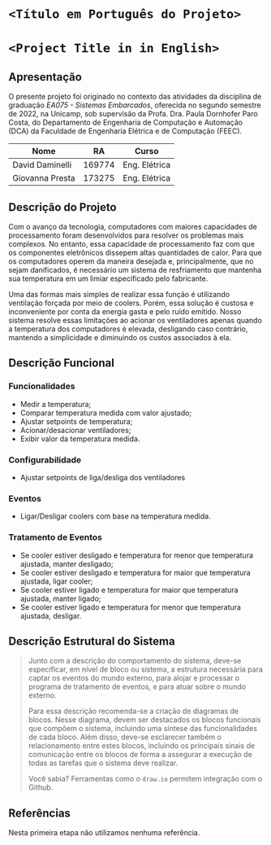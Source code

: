 # `<Título em Português do Projeto>`
# `<Project Title in in English>`

## Apresentação

O presente projeto foi originado no contexto das atividades da disciplina de graduação *EA075 - Sistemas Embarcados*, 
oferecida no segundo semestre de 2022, na Unicamp, sob supervisão da Profa. Dra. Paula Dornhofer Paro Costa, do Departamento de Engenharia de Computação e Automação (DCA) da Faculdade de Engenharia Elétrica e de Computação (FEEC).

|Nome  | RA | Curso|
|--|--|--|
| David Daminelli  | 169774  | Eng. Elétrica|
| Giovanna Presta  | 173275  | Eng. Elétrica|


## Descrição do Projeto 

Com o avanço da tecnologia, computadores com maiores capacidades de processamento foram desenvolvidos para resolver os problemas mais complexos. No entanto, essa capacidade de processamento faz com que os componentes eletrônicos dissepem altas quantidades de calor. Para que os computadores operem da maneira desejada e, principalmente, que no sejam danificados, é necessário um sistema de resfriamento que mantenha sua temperatura em um limiar especificado pelo fabricante. 

Uma das formas mais simples de realizar essa função é utilizando ventilação forçada por meio de coolers. Porém, essa solução é custosa e inconveniente por conta da energia gasta e pelo ruído emitido. Nosso sistema resolve essas limitações ao acionar os ventiladores apenas quando a temperatura dos computadores é elevada, desligando caso contrário, mantendo a simplicidade e diminuindo os custos associados à ela.    

## Descrição Funcional

### Funcionalidades

- Medir a temperatura;
- Comparar temperatura medida com valor ajustado;
- Ajustar setpoints de temperatura;
- Acionar/desacionar ventiladores;
- Exibir valor da temperatura medida.

### Configurabilidade

- Ajustar setpoints de liga/desliga dos ventiladores

### Eventos

- Ligar/Desligar coolers com base na temperatura medida.

### Tratamento de Eventos

- Se cooler estiver desligado e temperatura for menor que temperatura ajustada, manter desligado;
- Se cooler estiver desligado e temperatura for maior que temperatura ajustada, ligar cooler;
- Se cooler estiver ligado e temperatura for maior que temperatura ajustada, manter ligado;
- Se cooler estiver ligado e temperatura for menor que temperatura ajustada, desligar.

## Descrição Estrutural do Sistema
> Junto com a descrição do comportamento do sistema, deve-se especificar, em nível de bloco ou sistema, a estrutura necessária 
> para captar os eventos do mundo externo, para alojar e processar o programa de tratamento de eventos, e para atuar sobre o mundo externo.
>
> Para essa descrição recomenda-se a criação de diagramas de blocos.
> Nesse diagrama, devem ser destacados os blocos funcionais que compõem o sistema, incluindo uma síntese das funcionalidades de cada bloco.
> Além disso, deve-se esclarecer também o relacionamento entre estes blocos, incluindo os principais sinais de comunicação entre
> os blocos de forma a assegurar a execução de todas as tarefas que o sistema deve realizar.
> 
> Você sabia? Ferramentas como o `draw.io` permitem integração com o Github.
> 

## Referências

Nesta primeira etapa não utilizamos nenhuma referência.

